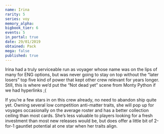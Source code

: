 ```yaml
---
name: Irina
rarity: 5
series: voy
memory_alpha:
bigbook_tier: 6
events: 5
in_portal: true
date: 29/01/2019
obtained: Pack
mega: false
published: true
---
```


Irina had a truly serviceable run as voyager whose name was on the lips of many for ENG options, but was never going to stay on top without the “later losers” top five kind of power that kept other crew relevant for years longer. Still, this is where we’d put the “Not dead yet” scene from Monty Python if we had hyperlinks ;(

If you’re a few stars in on this crew already, no need to abandon ship quite yet. Owning several low competition anti-matter traits, she will pop up for voyages occasionally on the average roster and has a better collection ceiling than most cards. She’s less valuable to players looking for a fresh investment than most new releases would be, but does offer a little bit of 2-for-1 gauntlet potential at one star when her traits align.

